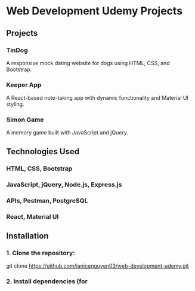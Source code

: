 # Web Development Udemy Projects


## Projects

### TinDog
A responsive mock dating website for dogs using HTML, CSS, and Bootstrap.

### Keeper App
A React-based note-taking app with dynamic functionality and Material UI styling.

### Simon Game
A memory game built with JavaScript and jQuery.


## Technologies Used
### HTML, CSS, Bootstrap
### JavaScript, jQuery, Node.js, Express.js
### APIs, Postman, PostgreSQL
### React, Material UI

## Installation
### 1. Clone the repository:
git clone https://github.com/janicenguyen03/web-development-udemy.git

### 2. Install dependencies (for 